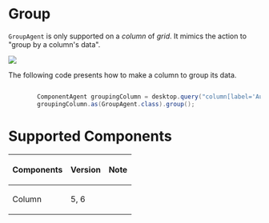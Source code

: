 



# Group

`GroupAgent` is only supported on a *column* of *grid*. It mimics the
action to "group by a column's data".

![](Zats-mimic-group.png)

The following code presents how to make a column to group its data.

``` java

        ComponentAgent groupingColumn = desktop.query("column[label='Author']");
        groupingColumn.as(GroupAgent.class).group();
```

# Supported Components

<table>
<thead>
<tr class="header">
<th><center>
<p>Components</p>
</center></th>
<th><center>
<p>Version</p>
</center></th>
<th><center>
<p>Note</p>
</center></th>
</tr>
</thead>
<tbody>
<tr class="odd">
<td><p>Column</p></td>
<td><p>5, 6</p></td>
<td></td>
</tr>
</tbody>
</table>

 
